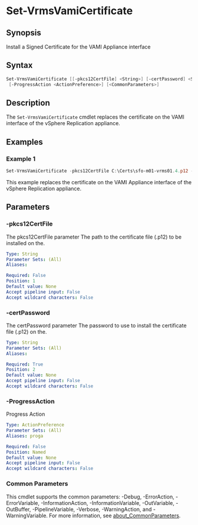 # Set-VrmsVamiCertificate

## Synopsis

Install a Signed Certificate for the VAMI Appliance interface

## Syntax

```powershell
Set-VrmsVamiCertificate [[-pkcs12CertFile] <String>] [-certPassword] <String>
 [-ProgressAction <ActionPreference>] [<CommonParameters>]
```

## Description

The `Set-VrmsVamiCertificate` cmdlet replaces the certificate on the VAMI interface of the vSphere
Replication appliance.

## Examples

### Example 1

```powershell
Set-VrmsVamiCertificate -pkcs12CertFile C:\Certs\sfo-m01-vrms01.4.p12 -certPassword VMw@re1!
```

This example replaces the certificate on the VAMI Appliance interface of the vSphere Replication appliance.

## Parameters

### -pkcs12CertFile

The pkcs12CertFile parameter The path to the certificate file (.p12) to be installed on the.

```yaml
Type: String
Parameter Sets: (All)
Aliases:

Required: False
Position: 1
Default value: None
Accept pipeline input: False
Accept wildcard characters: False
```

### -certPassword

The certPassword parameter The password to use to install the certificate file (.p12) on the.

```yaml
Type: String
Parameter Sets: (All)
Aliases:

Required: True
Position: 2
Default value: None
Accept pipeline input: False
Accept wildcard characters: False
```

### -ProgressAction

Progress Action

```yaml
Type: ActionPreference
Parameter Sets: (All)
Aliases: proga

Required: False
Position: Named
Default value: None
Accept pipeline input: False
Accept wildcard characters: False
```

### Common Parameters

This cmdlet supports the common parameters: -Debug, -ErrorAction, -ErrorVariable, -InformationAction, -InformationVariable, -OutVariable, -OutBuffer, -PipelineVariable, -Verbose, -WarningAction, and -WarningVariable. For more information, see [about_CommonParameters](http://go.microsoft.com/fwlink/?LinkID=113216).
